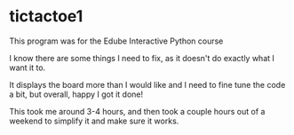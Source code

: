 # tictactoe1

This program was for the Edube Interactive Python course

I know there are some things I need to fix, as it doesn't do exactly what I want it to. 

It displays the board more than I would like and I need to fine tune the code a bit, but overall, happy I got it done! 

This took me around 3-4 hours, and then took a couple hours out of a weekend to simplify it and make sure it works.
